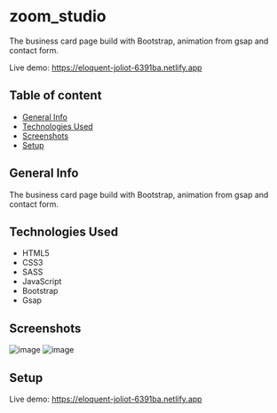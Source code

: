 # zoom_studio

The business card page build with Bootstrap, animation from gsap and contact form.

Live demo: https://eloquent-joliot-6391ba.netlify.app

## Table of content

* [General Info](#general-info)
* [Technologies Used](#technologies-used)
* [Screenshots](#screenshots)
* [Setup](#setup)

## General Info

The business card page build with Bootstrap, animation from gsap and contact form.

## Technologies Used

* HTML5
* CSS3
* SASS
* JavaScript
* Bootstrap
* Gsap


## Screenshots
![image](https://user-images.githubusercontent.com/70846864/134024057-0cc9de81-11cf-4ae6-a6cc-332d35c6eef0.png)
![image](https://user-images.githubusercontent.com/70846864/134024064-3d3d7f52-81b3-4db9-81bc-d52597785395.png)

## Setup
Live demo: https://eloquent-joliot-6391ba.netlify.app

